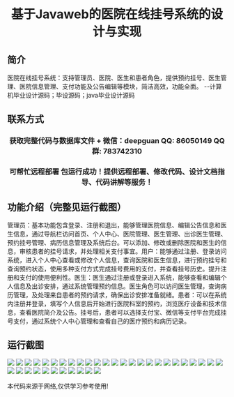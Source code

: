 <p><h1 align="center">基于Javaweb的医院在线挂号系统的设计与实现</h1></p>

## 简介
医院在线挂号系统：支持管理员、医院、医生和患者角色，提供预约挂号、医生管理、医院信息管理、支付功能及公告编辑等模块，简洁高效，功能全面。    --计算机毕业设计源码；毕设源码；java毕业设计源码


## 联系方式
<p><h3 align="center">获取完整代码与数据库文件 + 微信：deepguan QQ: 86050149 QQ群: 783742310</h3></p>
<p><h3 align="center">可帮忙远程部署 包运行成功！提供远程部署、修改代码、设计文档指导、代码讲解等服务！</h3></p>

## 功能介绍（完整见运行截图）
管理员：基本功能包含登录、注册和退出，能够管理医院信息、编辑公告信息和医生信息，通过导航栏访问首页、个人中心、医院管理、医生管理、出诊医生管理、预约挂号管理、病历信息管理及系统后台。可以添加、修改或删除医院和医生的信息，审核患者的挂号请求，并处理相关支付事宜。用户：能够通过注册、登录访问系统，进入个人中心查看或修改个人信息，查询医院和医生信息，进行预约挂号和查询预约状态，使用多种支付方式完成挂号费用的支付，并查看挂号历史。提升注册和支付的使用便利性。医生：医生通过注册或登录进入系统，能够查看和编辑个人信息及出诊安排，通过系统管理预约信息。医生角色可以访问医生管理，查询病历管理，及处理来自患者的预约请求，确保出诊安排准备就绪。患者：可以在系统内注册并登录，填写个人信息后开始进行医院科室的预约，浏览医疗设备和技术信息，查看医院简介及公告。挂号后，患者可以选择支付宝、微信等支付平台完成挂号支付，通过系统个人中心管理和查看自己的医疗预约和病历记录。


## 运行截图
![](https://bs-1329754181.cos.ap-shanghai.myqcloud.com/ssm/HospitalOnlineRegistrationSystem/img/001.jpg)
![](https://bs-1329754181.cos.ap-shanghai.myqcloud.com/ssm/HospitalOnlineRegistrationSystem/img/002.jpg)
![](https://bs-1329754181.cos.ap-shanghai.myqcloud.com/ssm/HospitalOnlineRegistrationSystem/img/003.jpg)
![](https://bs-1329754181.cos.ap-shanghai.myqcloud.com/ssm/HospitalOnlineRegistrationSystem/img/004.jpg)
![](https://bs-1329754181.cos.ap-shanghai.myqcloud.com/ssm/HospitalOnlineRegistrationSystem/img/005.jpg)
![](https://bs-1329754181.cos.ap-shanghai.myqcloud.com/ssm/HospitalOnlineRegistrationSystem/img/006.jpg)
![](https://bs-1329754181.cos.ap-shanghai.myqcloud.com/ssm/HospitalOnlineRegistrationSystem/img/007.jpg)
![](https://bs-1329754181.cos.ap-shanghai.myqcloud.com/ssm/HospitalOnlineRegistrationSystem/img/008.jpg)
![](https://bs-1329754181.cos.ap-shanghai.myqcloud.com/ssm/HospitalOnlineRegistrationSystem/img/009.jpg)
![](https://bs-1329754181.cos.ap-shanghai.myqcloud.com/ssm/HospitalOnlineRegistrationSystem/img/010.jpg)
![](https://bs-1329754181.cos.ap-shanghai.myqcloud.com/ssm/HospitalOnlineRegistrationSystem/img/011.jpg)
![](https://bs-1329754181.cos.ap-shanghai.myqcloud.com/ssm/HospitalOnlineRegistrationSystem/img/012.jpg)
![](https://bs-1329754181.cos.ap-shanghai.myqcloud.com/ssm/HospitalOnlineRegistrationSystem/img/013.jpg)
![](https://bs-1329754181.cos.ap-shanghai.myqcloud.com/ssm/HospitalOnlineRegistrationSystem/img/014.jpg)
![](https://bs-1329754181.cos.ap-shanghai.myqcloud.com/ssm/HospitalOnlineRegistrationSystem/img/015.jpg)
![](https://bs-1329754181.cos.ap-shanghai.myqcloud.com/ssm/HospitalOnlineRegistrationSystem/img/016.jpg)
![](https://bs-1329754181.cos.ap-shanghai.myqcloud.com/ssm/HospitalOnlineRegistrationSystem/img/017.jpg)
![](https://bs-1329754181.cos.ap-shanghai.myqcloud.com/ssm/HospitalOnlineRegistrationSystem/img/018.jpg)
![](https://bs-1329754181.cos.ap-shanghai.myqcloud.com/ssm/HospitalOnlineRegistrationSystem/img/019.jpg)
![](https://bs-1329754181.cos.ap-shanghai.myqcloud.com/ssm/HospitalOnlineRegistrationSystem/img/020.jpg)
![](https://bs-1329754181.cos.ap-shanghai.myqcloud.com/ssm/HospitalOnlineRegistrationSystem/img/021.jpg)
![](https://bs-1329754181.cos.ap-shanghai.myqcloud.com/ssm/HospitalOnlineRegistrationSystem/img/022.jpg)
![](https://bs-1329754181.cos.ap-shanghai.myqcloud.com/ssm/HospitalOnlineRegistrationSystem/img/023.jpg)
![](https://bs-1329754181.cos.ap-shanghai.myqcloud.com/ssm/HospitalOnlineRegistrationSystem/img/024.jpg)
![](https://bs-1329754181.cos.ap-shanghai.myqcloud.com/ssm/HospitalOnlineRegistrationSystem/img/025.jpg)
![](https://bs-1329754181.cos.ap-shanghai.myqcloud.com/ssm/HospitalOnlineRegistrationSystem/img/026.jpg)
![](https://bs-1329754181.cos.ap-shanghai.myqcloud.com/ssm/HospitalOnlineRegistrationSystem/img/027.jpg)
![](https://bs-1329754181.cos.ap-shanghai.myqcloud.com/ssm/HospitalOnlineRegistrationSystem/img/028.jpg)
![](https://bs-1329754181.cos.ap-shanghai.myqcloud.com/ssm/HospitalOnlineRegistrationSystem/img/029.jpg)
![](https://bs-1329754181.cos.ap-shanghai.myqcloud.com/ssm/HospitalOnlineRegistrationSystem/img/030.jpg)
![](https://bs-1329754181.cos.ap-shanghai.myqcloud.com/ssm/HospitalOnlineRegistrationSystem/img/031.jpg)
![](https://bs-1329754181.cos.ap-shanghai.myqcloud.com/ssm/HospitalOnlineRegistrationSystem/img/032.jpg)
![](https://bs-1329754181.cos.ap-shanghai.myqcloud.com/ssm/HospitalOnlineRegistrationSystem/img/033.jpg)
![](https://bs-1329754181.cos.ap-shanghai.myqcloud.com/ssm/HospitalOnlineRegistrationSystem/img/034.jpg)
![](https://bs-1329754181.cos.ap-shanghai.myqcloud.com/ssm/HospitalOnlineRegistrationSystem/img/035.jpg)
![](https://bs-1329754181.cos.ap-shanghai.myqcloud.com/ssm/HospitalOnlineRegistrationSystem/img/036.jpg)

<p>本代码来源于网络,仅供学习参考使用!</p>
